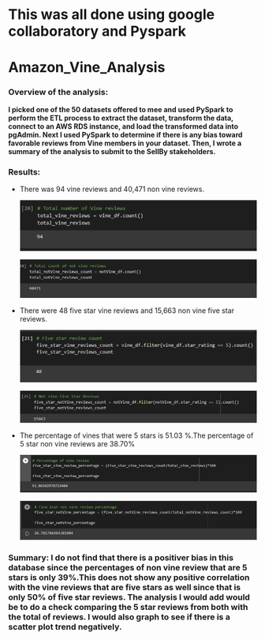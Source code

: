 # This was all done using google collaboratory and Pyspark

# Amazon_Vine_Analysis

### Overview of the analysis: 
**I picked one of the 50 datasets offered to mee and used PySpark to perform the ETL process to extract the dataset, transform the data, connect to an AWS RDS instance, and load the transformed data into pgAdmin. Next I used PySpark to determine if there is any bias toward favorable reviews from Vine members in your dataset. Then, I wrote a summary of the analysis to submit to the SellBy stakeholders.**

### Results:

  - There was 94 vine reviews and 40,471 non vine reviews.





    ![Screenshot](/total_vine.PNG)
    
    
    
    
    
    ![Screenshot](/total_notVine.PNG)
    
    
    
    
    

  - There were 48 five star vine reviews and 15,663 non vine five star reviews.



    ![Screenshot](/fiveStar_vine.PNG)
    
    
    
      ![Screenshot](/fiveStar_notVine.PNG)
   
    
  - The percentage of vines that were 5 stars is 51.03 %.The percentage of 5 star non vine reviews are 38.70%
  
  
  
    ![Screenshot](/fiveStar_vine_percent.PNG)
    
  


    
    ![Screenshot](/fiveStar_notVine_percent.PNG)
    
  
### Summary: I do not find that there is a positiver bias in this database since the percentages of non vine review that are 5 stars is only 39%.This does not show any positive correlation with the vine reviews that are five stars as well since that is only 50% of five star reviews. The analysis I would add would be to do a check comparing the 5 star reviews from both with the total of reviews. I would also graph to see if there is a scatter plot trend negatively. 
